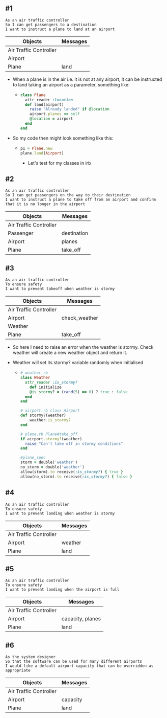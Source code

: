 ## #1
```
As an air traffic controller 
So I can get passengers to a destination 
I want to instruct a plane to land at an airport
```
|Objects | Messages|
|---|---|
|Air Traffic Controller | |Passenger|destination|
|Airport|
|Plane|land|

- When a plane is in the air i.e. it is not at any airport, it can be instructed to land taking an airport as a parameter, something like:

  - ```ruby
    class Plane
      attr reader :location
      def land(airport)
        raise "Already landed" if @location
        airport.planes << self
        @location = airport
      end
    end
    ```

- So my code then might look something like this:

  - ```ruby
    p1 = Plane.new
    plane.land(Airport)
    ```

    - Let's test for my classes in irb

## #2

```
As an air traffic controller 
So I can get passengers on the way to their destination 
I want to instruct a plane to take off from an airport and confirm that it is no longer in the airport
```
|Objects|Messages|
|---|---|
|Air Traffic Controller|
|Passenger|destination|
|Airport|planes|
|Plane|take_off|



## #3

```
As an air traffic controller 
To ensure safety 
I want to prevent takeoff when weather is stormy 
```
|Objects|Messages|
|---|---|
|Air Traffic Controller| |
|Airport|check_weather|
|Weather| |
|Plane|take_off|

- So here I need to raise an error when the weather is stormy. Check weather will  create a new weather object and return it.

- Weather will set its stormy? variable randomly when initialised

  - ```ruby
    # weather.rb
    class Weather
      attr_reader :is_stormy?
    	def initialize
      	@is_stormy? = (rand(5) == 0) ? true : false
      end
    end
    
    # airport.rb class Airport
    def stormy?(weather)
    	weather.is_stormy?
    end
    
    # plane.rb Plane#take_off
    if airport.stormy?(weather)
      raise "Can't take off in stormy conditions"
    end
    
    #plane_spec
    storm = double('weather')
    no_storm = double('weather')
    allow(storm).to receive(:is_stormy?) { true }
    allow(no_storm).to receive(:is_stormy?) { false }
    
    ```

## #4

```
As an air traffic controller 
To ensure safety 
I want to prevent landing when weather is stormy 
```
|Objects|Messages|
|---|---|
|Air Traffic Controller| |
|Airport|weather|
|Plane|land|

## #5
```
As an air traffic controller 
To ensure safety 
I want to prevent landing when the airport is full 
```
|Objects|Messages|
|---|---|
|Air Traffic Controller| |
|Airport|capacity, planes|
|Plane|land|

## #6
```
As the system designer
So that the software can be used for many different airports
I would like a default airport capacity that can be overridden as appropriate
```
|Objects|Messages|
| ---- | ---- |
|Air Traffic Controller|
|Airport|capacity|
|Plane|land|
```

```